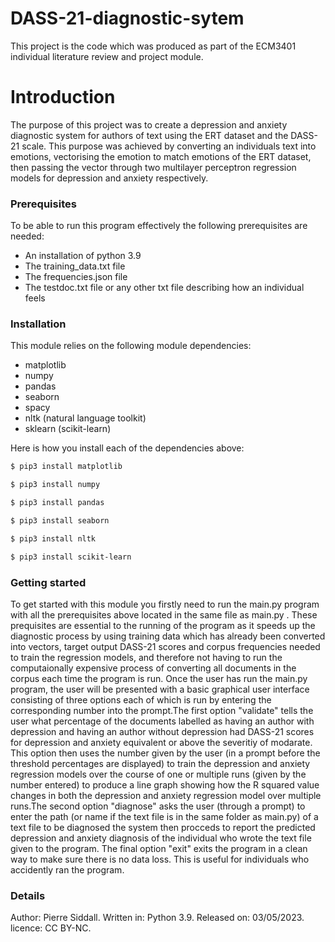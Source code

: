 # DASS-21-diagnostic-sytem
This project is the code which was produced as part of the ECM3401 individual literature review and project module. 
# Introduction 

The purpose of this project was to create a depression and anxiety diagnostic system for authors of text using the ERT dataset and the DASS-21 scale.
This purpose was achieved by converting an individuals text into emotions, vectorising the emotion to match emotions of the ERT dataset, 
then passing the vector through two multilayer perceptron regression models for depression and anxiety respectively. 

### Prerequisites
To be able to run this program effectively the following prerequisites are needed:
- An installation of python 3.9
- The training_data.txt file 
- The frequencies.json file 
- The testdoc.txt file or any other txt file describing how an individual feels 

### Installation
This module relies on the following module dependencies:
- matplotlib
- numpy
- pandas
- seaborn 
- spacy 
- nltk (natural language toolkit)
- sklearn (scikit-learn) 


Here is how you install each of the dependencies above:
```sh
$ pip3 install matplotlib 
```
```sh
$ pip3 install numpy 
```
```sh
$ pip3 install pandas
```
```sh
$ pip3 install seaborn
```

```sh
$ pip3 install nltk
```

```sh
$ pip3 install scikit-learn
```
### Getting started 
To get started with this module you firstly need to run the main.py program with all the prerequisites above located in the same file as main.py . 
These prequisites are essential to the running of the program as it speeds up the diagnostic process by using training data which has already been
converted into vectors, target output DASS-21 scores and corpus frequencies needed to train the regression models, and therefore not having to run the 
computaionally expensive process of converting all documents in the corpus each time the program is run. Once the user has run the main.py program, 
the user will be presented with a basic graphical user interface consisting of three options each of which is run by entering the corresponding number into
the prompt.The first option "validate" tells the user what percentage of the documents labelled as having an author with depression and having an author 
without depression had DASS-21 scores for depression and anxiety equivalent or above the severitiy of modarate. This option then uses the number given by the
user (in a prompt before the threshold percentages are displayed) to train the depression and anxiety regression models over the course of one or multiple runs
(given by the number entered) to produce a line graph showing how the R squared value changes in both the depression and anxiety regression model over multiple 
runs.The second option "diagnose" asks the user (through a prompt) to enter the path (or name if the text file is in the same folder as main.py) of a text file to be diagnosed
the system then procceds to report the predicted depression and anxiety diagnosis of the individual who wrote the text file given to the program. 
The final option "exit" exits the program in a clean way to make sure there is no data loss. This is useful for individuals who accidently ran the program.

### Details 
Author: Pierre Siddall. 
Written in: Python 3.9. 
Released on: 03/05/2023. 
licence: CC BY-NC. 

